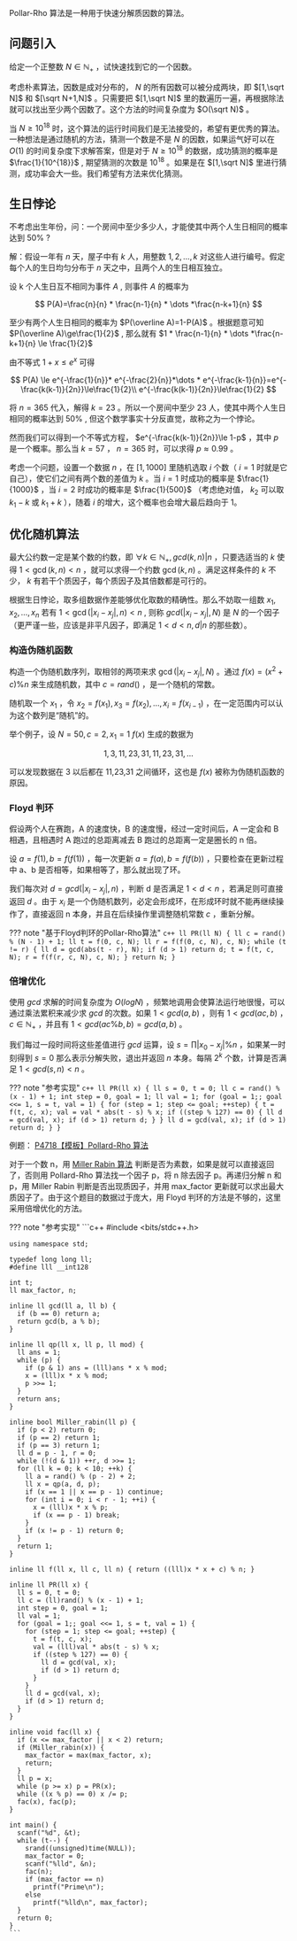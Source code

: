 Pollar-Rho 算法是一种用于快速分解质因数的算法。

## 问题引入

给定一个正整数 $N \in \mathbb{N}_{+}$ ，试快速找到它的一个因数。

考虑朴素算法，因数是成对分布的， $N$ 的所有因数可以被分成两块，即 $[1,\sqrt N]$ 和 $[\sqrt N+1,N]$ 。只需要把 $[1,\sqrt N]$ 里的数遍历一遍，再根据除法就可以找出至少两个因数了。这个方法的时间复杂度为 $O(\sqrt N)$ 。

当 $N\ge10^{18}$ 时，这个算法的运行时间我们是无法接受的，希望有更优秀的算法。一种想法是通过随机的方法，猜测一个数是不是 $N$ 的因数，如果运气好可以在 $O(1)$ 的时间复杂度下求解答案，但是对于 $N\ge10^{18}$ 的数据，成功猜测的概率是 $\frac{1}{10^{18}}$ , 期望猜测的次数是 $10^{18}$ 。如果是在 $[1,\sqrt N]$ 里进行猜测，成功率会大一些。我们希望有方法来优化猜测。

## 生日悖论

不考虑出生年份，问：一个房间中至少多少人，才能使其中两个人生日相同的概率达到 $50\%$ ?

解：假设一年有 $n$ 天，屋子中有 $k$ 人，用整数 $1, 2,\dots, k$ 对这些人进行编号。假定每个人的生日均匀分布于 $n$ 天之中，且两个人的生日相互独立。

设 k 个人生日互不相同为事件 $A$ , 则事件 $A$ 的概率为

$$
P(A)=\frac{n}{n} * \frac{n-1}{n} * \dots *\frac{n-k+1}{n}
$$

至少有两个人生日相同的概率为 $P(\overline A)=1-P(A)$ 。根据题意可知 $P(\overline A)\ge\frac{1}{2}$ , 那么就有 $1 * \frac{n-1}{n} * \dots *\frac{n-k+1}{n} \le \frac{1}{2}$ 

由不等式 $1+x\le e^x$ 可得

$$
P(A) \le e^{-\frac{1}{n}}* e^{-\frac{2}{n}}*\dots * e^{-\frac{k-1}{n}}=e^{-\frac{k(k-1)}{2n}}\le\frac{1}{2}\\
e^{-\frac{k(k-1)}{2n}}\le\frac{1}{2}
$$

将 $n=365$ 代入，解得 $k=23$ 。所以一个房间中至少 23 人，使其中两个人生日相同的概率达到 $50\%$ , 但这个数学事实十分反直觉，故称之为一个悖论。

然而我们可以得到一个不等式方程， $e^{-\frac{k(k-1)}{2n}}\le 1-p$ ，其中 $p$ 是一个概率。那么当 $k=57$ ， $n=365$ 时，可以求得 $p\approx 0.99$ 。

考虑一个问题，设置一个数据 $n$ ，在 $[1,1000]$ 里随机选取 $i$ 个数（ $i=1$ 时就是它自己），使它们之间有两个数的差值为 $k$ 。当 $i=1$ 时成功的概率是 $\frac{1}{1000}$ ，当 $i=2$ 时成功的概率是 $\frac{1}{500}$ （考虑绝对值， $k_2$ 可以取 $k_1-k$ 或 $k_1+k$ ），随着 $i$ 的增大，这个概率也会增大最后趋向于 1。

## 优化随机算法

最大公约数一定是某个数的约数，即 $\forall k \in\mathbb{N}_{+},gcd(k,n)|n$ ，只要选适当的 $k$ 使得 $1<\gcd(k,n)< n$ ，就可以求得一个约数 $\gcd(k,n)$ 。满足这样条件的 $k$ 不少， $k$ 有若干个质因子，每个质因子及其倍数都是可行的。

根据生日悖论，取多组数据作差能够优化取数的精确性。那么不妨取一组数 $x_1,x_2,\dots,x_n$ 若有 $1<\gcd(|x_i-x_j|,n) < n$ , 则称 $gcd(|x_i-x_j|,N)$ 是 $N$ 的一个因子（更严谨一些，应该是非平凡因子，即满足 $1< d < n,d|n$ 的那些数）。

### 构造伪随机函数

构造一个伪随机数序列，取相邻的两项来求 $\gcd(|x_i-x_j|,N)$ 。通过 $f(x)=(x^2+c)\%n$ 来生成随机数，其中 $c=rand()$ ，是一个随机的常数。

随机取一个 $x_1$ ，令 $x_2=f(x_1),x_3=f(x_2),\dots,x_i=f(x_{i-1})$ ，在一定范围内可以认为这个数列是“随机”的。

举个例子，设 $N=50,c=2,x_1=1$  $f(x)$ 生成的数据为

$$
1,3,11,23,31,11,23,31,\dots
$$

可以发现数据在 3 以后都在 11,23,31 之间循环，这也是 $f(x)$ 被称为伪随机函数的原因。

### Floyd 判环

假设两个人在赛跑，A 的速度快，B 的速度慢，经过一定时间后，A 一定会和 B 相遇，且相遇时 A 跑过的总距离减去 B 跑过的总距离一定是圈长的 n 倍。

设 $a=f(1),b=f(f(1))$ ，每一次更新 $a=f(a),b=f(f(b))$ ，只要检查在更新过程中 a、b 是否相等，如果相等了，那么就出现了环。

我们每次对 $d=gcd(|x_i-x_j|,n)$ ，判断 d 是否满足 $1< d< n$ ，若满足则可直接返回 $d$ 。由于 $x_i$ 是一个伪随机数列，必定会形成环，在形成环时就不能再继续操作了，直接返回 n 本身，并且在后续操作里调整随机常数 $c$ ，重新分解。

??? note "基于Floyd判环的Pollar-Rho算法"
    ```c++
    ll PR(ll N) {
      ll c = rand() % (N - 1) + 1;
      ll t = f(0, c, N);
      ll r = f(f(0, c, N), c, N);
      while (t != r) {
        ll d = gcd(abs(t - r), N);
        if (d > 1) return d;
        t = f(t, c, N);
        r = f(f(r, c, N), c, N);
      }
      return N;
    }
    ```

### 倍增优化

使用 $gcd$ 求解的时间复杂度为 $O(log N)$ ，频繁地调用会使算法运行地很慢，可以通过乘法累积来减少求 $gcd$ 的次数。如果 $1< gcd(a,b)$ ，则有 $1< gcd(ac,b)$ ， $c\in \mathbb{N}_{+}$ ，并且有 $1< gcd(ac \%b,b)=gcd(a,b)$ 。

我们每过一段时间将这些差值进行 $gcd$ 运算，设 $s=\prod|x_0-x_j|\% n$ ，如果某一时刻得到 $s=0$ 那么表示分解失败，退出并返回 $n$ 本身。每隔 $2^k$ 个数，计算是否满足 $1< gcd(s, n) < n$ 。

??? note "参考实现"
    ```c++
    ll PR(ll x) {
      ll s = 0, t = 0;
      ll c = rand() % (x - 1) + 1;
      int step = 0, goal = 1;
      ll val = 1;
      for (goal = 1;; goal <<= 1, s = t, val = 1) {
        for (step = 1; step <= goal; ++step) {
          t = f(t, c, x);
          val = val * abs(t - s) % x;
          if ((step % 127) == 0) {
            ll d = gcd(val, x);
            if (d > 1) return d;
          }
        }
        ll d = gcd(val, x);
        if (d > 1) return d;
      }
    }
    ```

例题： [P4718【模板】Pollard-Rho 算法](https://www.luogu.com.cn/problem/P4718) 

对于一个数 n，用 [Miller Rabin 算法](/prime/#_4) 判断是否为素数，如果是就可以直接返回了，否则用 Pollard-Rho 算法找一个因子 p，将 n 除去因子 p。再递归分解 n 和 p，用 Miller Rabin 判断是否出现质因子，并用 max_factor 更新就可以求出最大质因子了。由于这个题目的数据过于庞大，用 Floyd 判环的方法是不够的，这里采用倍增优化的方法。

??? note "参考实现"
    ```c++
    #include <bits/stdc++.h>
    
    using namespace std;
    
    typedef long long ll;
    #define lll __int128
    
    int t;
    ll max_factor, n;
    
    inline ll gcd(ll a, ll b) {
      if (b == 0) return a;
      return gcd(b, a % b);
    }
    
    inline ll qp(ll x, ll p, ll mod) {
      ll ans = 1;
      while (p) {
        if (p & 1) ans = (lll)ans * x % mod;
        x = (lll)x * x % mod;
        p >>= 1;
      }
      return ans;
    }
    
    inline bool Miller_rabin(ll p) {
      if (p < 2) return 0;
      if (p == 2) return 1;
      if (p == 3) return 1;
      ll d = p - 1, r = 0;
      while (!(d & 1)) ++r, d >>= 1;
      for (ll k = 0; k < 10; ++k) {
        ll a = rand() % (p - 2) + 2;
        ll x = qp(a, d, p);
        if (x == 1 || x == p - 1) continue;
        for (int i = 0; i < r - 1; ++i) {
          x = (lll)x * x % p;
          if (x == p - 1) break;
        }
        if (x != p - 1) return 0;
      }
      return 1;
    }
    
    inline ll f(ll x, ll c, ll n) { return ((lll)x * x + c) % n; }
    
    inline ll PR(ll x) {
      ll s = 0, t = 0;
      ll c = (ll)rand() % (x - 1) + 1;
      int step = 0, goal = 1;
      ll val = 1;
      for (goal = 1;; goal <<= 1, s = t, val = 1) {
        for (step = 1; step <= goal; ++step) {
          t = f(t, c, x);
          val = (lll)val * abs(t - s) % x;
          if ((step % 127) == 0) {
            ll d = gcd(val, x);
            if (d > 1) return d;
          }
        }
        ll d = gcd(val, x);
        if (d > 1) return d;
      }
    }
    
    inline void fac(ll x) {
      if (x <= max_factor || x < 2) return;
      if (Miller_rabin(x)) {
        max_factor = max(max_factor, x);
        return;
      }
      ll p = x;
      while (p >= x) p = PR(x);
      while ((x % p) == 0) x /= p;
      fac(x), fac(p);
    }
    
    int main() {
      scanf("%d", &t);
      while (t--) {
        srand((unsigned)time(NULL));
        max_factor = 0;
        scanf("%lld", &n);
        fac(n);
        if (max_factor == n)
          printf("Prime\n");
        else
          printf("%lld\n", max_factor);
      }
      return 0;
    }
    ```
